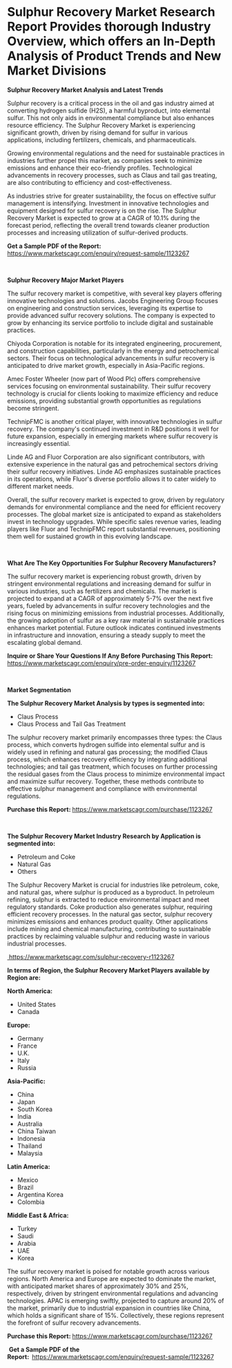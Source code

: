 <p><h1>Sulphur Recovery Market Research Report Provides thorough Industry Overview, which offers an In-Depth Analysis of Product Trends and New Market Divisions</h1></p><p><strong>Sulphur Recovery Market Analysis and Latest Trends</strong></p>
<p><p>Sulphur recovery is a critical process in the oil and gas industry aimed at converting hydrogen sulfide (H2S), a harmful byproduct, into elemental sulfur. This not only aids in environmental compliance but also enhances resource efficiency. The Sulphur Recovery Market is experiencing significant growth, driven by rising demand for sulfur in various applications, including fertilizers, chemicals, and pharmaceuticals. </p><p>Growing environmental regulations and the need for sustainable practices in industries further propel this market, as companies seek to minimize emissions and enhance their eco-friendly profiles. Technological advancements in recovery processes, such as Claus and tail gas treating, are also contributing to efficiency and cost-effectiveness. </p><p>As industries strive for greater sustainability, the focus on effective sulfur management is intensifying. Investment in innovative technologies and equipment designed for sulfur recovery is on the rise. The Sulphur Recovery Market is expected to grow at a CAGR of 10.1% during the forecast period, reflecting the overall trend towards cleaner production processes and increasing utilization of sulfur-derived products.</p></p>
<p><strong>Get a Sample PDF of the Report:&nbsp;</strong> <a href="https://www.marketscagr.com/enquiry/request-sample/1123267?utm_campaign=3556&utm_medium=2&utm_source=Github&utm_content=ia&utm_term=19042025&utm_id=sulphur-recovery">https://www.marketscagr.com/enquiry/request-sample/1123267</a></p>
<p>&nbsp;</p>
<p><strong>Sulphur Recovery Major Market Players</strong></p>
<p><p>The sulfur recovery market is competitive, with several key players offering innovative technologies and solutions. Jacobs Engineering Group focuses on engineering and construction services, leveraging its expertise to provide advanced sulfur recovery solutions. The company is expected to grow by enhancing its service portfolio to include digital and sustainable practices.</p><p>Chiyoda Corporation is notable for its integrated engineering, procurement, and construction capabilities, particularly in the energy and petrochemical sectors. Their focus on technological advancements in sulfur recovery is anticipated to drive market growth, especially in Asia-Pacific regions.</p><p>Amec Foster Wheeler (now part of Wood Plc) offers comprehensive services focusing on environmental sustainability. Their sulfur recovery technology is crucial for clients looking to maximize efficiency and reduce emissions, providing substantial growth opportunities as regulations become stringent.</p><p>TechnipFMC is another critical player, with innovative technologies in sulfur recovery. The company's continued investment in R&D positions it well for future expansion, especially in emerging markets where sulfur recovery is increasingly essential.</p><p>Linde AG and Fluor Corporation are also significant contributors, with extensive experience in the natural gas and petrochemical sectors driving their sulfur recovery initiatives. Linde AG emphasizes sustainable practices in its operations, while Fluor's diverse portfolio allows it to cater widely to different market needs.</p><p>Overall, the sulfur recovery market is expected to grow, driven by regulatory demands for environmental compliance and the need for efficient recovery processes. The global market size is anticipated to expand as stakeholders invest in technology upgrades. While specific sales revenue varies, leading players like Fluor and TechnipFMC report substantial revenues, positioning them well for sustained growth in this evolving landscape.</p></p>
<p>&nbsp;</p>
<p><strong>What Are The Key Opportunities For Sulphur Recovery Manufacturers?</strong></p>
<p><p>The sulfur recovery market is experiencing robust growth, driven by stringent environmental regulations and increasing demand for sulfur in various industries, such as fertilizers and chemicals. The market is projected to expand at a CAGR of approximately 5-7% over the next five years, fueled by advancements in sulfur recovery technologies and the rising focus on minimizing emissions from industrial processes. Additionally, the growing adoption of sulfur as a key raw material in sustainable practices enhances market potential. Future outlook indicates continued investments in infrastructure and innovation, ensuring a steady supply to meet the escalating global demand.</p></p>
<p><strong>Inquire or Share Your Questions If Any Before Purchasing This Report:</strong> <a href="https://www.marketscagr.com/enquiry/pre-order-enquiry/1123267?utm_campaign=3556&utm_medium=2&utm_source=Github&utm_content=ia&utm_term=19042025&utm_id=sulphur-recovery">https://www.marketscagr.com/enquiry/pre-order-enquiry/1123267</a></p>
<p>&nbsp;</p>
<p><strong>Market Segmentation</strong></p>
<p><strong>The Sulphur Recovery Market Analysis by types is segmented into:</strong></p>
<p><ul><li>Claus Process</li><li>Claus Process and Tail Gas Treatment</li></ul></p>
<p><p>The sulphur recovery market primarily encompasses three types: the Claus process, which converts hydrogen sulfide into elemental sulfur and is widely used in refining and natural gas processing; the modified Claus process, which enhances recovery efficiency by integrating additional technologies; and tail gas treatment, which focuses on further processing the residual gases from the Claus process to minimize environmental impact and maximize sulfur recovery. Together, these methods contribute to effective sulphur management and compliance with environmental regulations.</p></p>
<p><strong>Purchase this Report:&nbsp;</strong><a href="https://www.marketscagr.com/purchase/1123267?utm_campaign=3556&utm_medium=2&utm_source=Github&utm_content=ia&utm_term=19042025&utm_id=sulphur-recovery">https://www.marketscagr.com/purchase/1123267</a></p>
<p>&nbsp;</p>
<p><strong>The Sulphur Recovery Market Industry Research by Application is segmented into:</strong></p>
<p><ul><li>Petroleum and Coke</li><li>Natural Gas</li><li>Others</li></ul></p>
<p><p>The Sulphur Recovery Market is crucial for industries like petroleum, coke, and natural gas, where sulphur is produced as a byproduct. In petroleum refining, sulphur is extracted to reduce environmental impact and meet regulatory standards. Coke production also generates sulphur, requiring efficient recovery processes. In the natural gas sector, sulphur recovery minimizes emissions and enhances product quality. Other applications include mining and chemical manufacturing, contributing to sustainable practices by reclaiming valuable sulphur and reducing waste in various industrial processes.</p></p>
<p><a href="https://www.marketscagr.com/sulphur-recovery-r1123267?utm_campaign=3556&utm_medium=2&utm_source=Github&utm_content=ia&utm_term=19042025&utm_id=sulphur-recovery">&nbsp;https://www.marketscagr.com/sulphur-recovery-r1123267</a></p>
<p><strong>In terms of Region, the Sulphur Recovery Market Players available by Region are:</strong></p>
<p>
    <p> <strong> North America: </strong>
        <ul>
            <li>United States</li>
            <li>Canada</li>
        </ul>
        </p> 
    <p> <strong> Europe: </strong>
        <ul>
            <li>Germany</li>
            <li>France</li>
            <li>U.K.</li>
            <li>Italy</li>
            <li>Russia</li>
        </ul>
        </p> 
    <p> <strong> Asia-Pacific: </strong>
        <ul>
            <li>China</li>
            <li>Japan</li>
            <li>South Korea</li>
            <li>India</li>
            <li>Australia</li>
            <li>China Taiwan</li>
            <li>Indonesia</li>
            <li>Thailand</li>
            <li>Malaysia</li>
        </ul>
        </p> 
    <p> <strong> Latin America: </strong>
        <ul>
            <li>Mexico</li>
            <li>Brazil</li>
            <li>Argentina Korea</li>
            <li>Colombia</li>
        </ul>
        </p> 
    <p> <strong> Middle East & Africa: </strong>
        <ul>
            <li>Turkey</li>
            <li>Saudi</li>
            <li>Arabia</li>
            <li>UAE</li>
            <li>Korea</li>
        </ul>
    </p>
    </p>
<p><p>The sulfur recovery market is poised for notable growth across various regions. North America and Europe are expected to dominate the market, with anticipated market shares of approximately 30% and 25%, respectively, driven by stringent environmental regulations and advancing technologies. APAC is emerging swiftly, projected to capture around 20% of the market, primarily due to industrial expansion in countries like China, which holds a significant share of 15%. Collectively, these regions represent the forefront of sulfur recovery advancements.</p></p>
<p><strong>Purchase this Report: </strong><a href="https://www.marketscagr.com/purchase/1123267?utm_campaign=3556&utm_medium=2&utm_source=Github&utm_content=ia&utm_term=19042025&utm_id=sulphur-recovery">https://www.marketscagr.com/purchase/1123267</a></p>
<p>&nbsp;<strong>Get a Sample PDF of the Report:&nbsp;&nbsp;</strong><a href="https://www.marketscagr.com/enquiry/request-sample/1123267?utm_campaign=3556&utm_medium=2&utm_source=Github&utm_content=ia&utm_term=19042025&utm_id=sulphur-recovery">https://www.marketscagr.com/enquiry/request-sample/1123267</a></p>
<p><strong></strong></p>
<p><p></p><p></p><p></p></p>